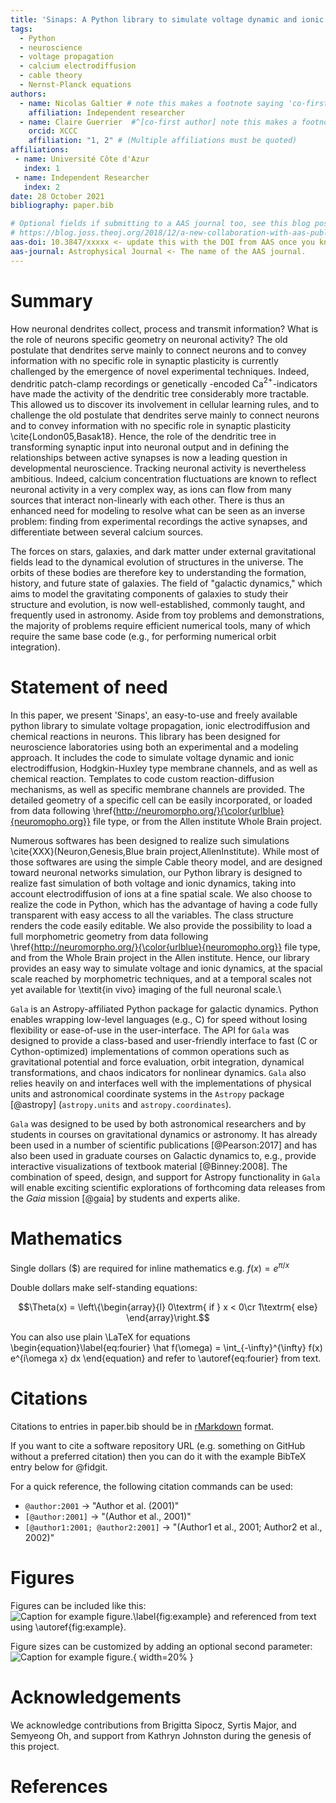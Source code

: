 ```yaml
---
title: 'Sinaps: A Python library to simulate voltage dynamic and ionic electrodiffusion in neurons'
tags:
  - Python
  - neuroscience
  - voltage propagation
  - calcium electrodiffusion
  - cable theory
  - Nernst-Planck equations
authors:
  - name: Nicolas Galtier # note this makes a footnote saying 'co-first author'
    affiliation: Independent researcher
  - name: Claire Guerrier  #^[co-first author] note this makes a footnote saying 'co-first author'
    orcid: XCCC
    affiliation: "1, 2" # (Multiple affiliations must be quoted)
affiliations:
 - name: Université Côte d'Azur
   index: 1
 - name: Independent Researcher
   index: 2
date: 28 October 2021
bibliography: paper.bib

# Optional fields if submitting to a AAS journal too, see this blog post:
# https://blog.joss.theoj.org/2018/12/a-new-collaboration-with-aas-publishing
aas-doi: 10.3847/xxxxx <- update this with the DOI from AAS once you know it.
aas-journal: Astrophysical Journal <- The name of the AAS journal.
---
```


# Summary

How neuronal dendrites collect, process and transmit information? What is the role of neurons specific
geometry on neuronal activity? The old postulate that dendrites serve mainly to connect neurons and to
convey information with no specific role in synaptic plasticity is currently challenged by the
emergence of novel experimental techniques. Indeed, dendritic patch-clamp recordings or genetically
-encoded Ca$^{2+}$-indicators have made the activity of the dendritic tree considerably more
tractable. This allowed us to discover its involvement in cellular learning rules, and to challenge
the old postulate that dendrites serve mainly to connect neurons and to convey information with no
specific role in synaptic plasticity \cite{London05,Basak18}. Hence, the role of the dendritic
tree in transforming synaptic input into neuronal output and in defining the relationships
between active synapses is now a leading question in developmental neuroscience. Tracking neuronal
activity is nevertheless ambitious. Indeed, calcium concentration fluctuations are known to reflect
neuronal activity in a very complex way, as ions can flow from many sources that interact non-linearly
with each other. There is thus an enhanced need for modeling to resolve what can be seen as an inverse
problem: finding from experimental recordings the active synapses, and differentiate between several
calcium sources. 
        



The forces on stars, galaxies, and dark matter under external gravitational
fields lead to the dynamical evolution of structures in the universe. The orbits
of these bodies are therefore key to understanding the formation, history, and
future state of galaxies. The field of "galactic dynamics," which aims to model
the gravitating components of galaxies to study their structure and evolution,
is now well-established, commonly taught, and frequently used in astronomy.
Aside from toy problems and demonstrations, the majority of problems require
efficient numerical tools, many of which require the same base code (e.g., for
performing numerical orbit integration).

# Statement of need

In this paper, we present 'Sinaps', an easy-to-use and freely available python library to simulate voltage propagation, ionic electrodiffusion and chemical reactions in neurons. This library has been designed for neuroscience laboratories using both an experimental and a modeling approach. It includes the code to simulate voltage dynamic and ionic electrodiffusion, Hodgkin-Huxley type membrane channels, and as well as chemical reaction. Templates to code custom reaction-diffusion mechanisms, as well as specific membrane channels are provided. The detailed geometry of a specific cell can be easily incorporated, or loaded from data following \href{http://neuromorpho.org/}{\color{urlblue}{neuromopho.org}} file type, or from the Allen institute Whole Brain project.

Numerous softwares has been designed to realize such simulations \cite{XXX}(Neuron,Genesis,Blue brain project,AllenInstitute). While most of those softwares are using the simple Cable theory model, and are designed toward neuronal networks simulation, our Python library is designed to realize fast simulation of both voltage and ionic dynamics, taking into account electrodiffusion of ions at a fine spatial scale. We also choose to realize the code in Python, which has the advantage of having a code fully transparent with easy access to all the variables. The class structure renders the code easily editable. We also provide the possibility to load a full morphometric geometry from data following \href{http://neuromorpho.org/}{\color{urlblue}{neuromopho.org}} file type, and from the Whole Brain project in the Allen institute. Hence, our library provides an easy way to simulate voltage and ionic dynamics, at the spacial scale reached by morphometric techniques, and at a temporal scales not yet available for \textit{in vivo} imaging of the full neuronal scale.\\


`Gala` is an Astropy-affiliated Python package for galactic dynamics. Python
enables wrapping low-level languages (e.g., C) for speed without losing
flexibility or ease-of-use in the user-interface. The API for `Gala` was
designed to provide a class-based and user-friendly interface to fast (C or
Cython-optimized) implementations of common operations such as gravitational
potential and force evaluation, orbit integration, dynamical transformations,
and chaos indicators for nonlinear dynamics. `Gala` also relies heavily on and
interfaces well with the implementations of physical units and astronomical
coordinate systems in the `Astropy` package [@astropy] (`astropy.units` and
`astropy.coordinates`).

`Gala` was designed to be used by both astronomical researchers and by
students in courses on gravitational dynamics or astronomy. It has already been
used in a number of scientific publications [@Pearson:2017] and has also been
used in graduate courses on Galactic dynamics to, e.g., provide interactive
visualizations of textbook material [@Binney:2008]. The combination of speed,
design, and support for Astropy functionality in `Gala` will enable exciting
scientific explorations of forthcoming data releases from the *Gaia* mission
[@gaia] by students and experts alike.

# Mathematics

Single dollars ($) are required for inline mathematics e.g. $f(x) = e^{\pi/x}$

Double dollars make self-standing equations:

$$\Theta(x) = \left\{\begin{array}{l}
0\textrm{ if } x < 0\cr
1\textrm{ else}
\end{array}\right.$$

You can also use plain \LaTeX for equations
\begin{equation}\label{eq:fourier}
\hat f(\omega) = \int_{-\infty}^{\infty} f(x) e^{i\omega x} dx
\end{equation}
and refer to \autoref{eq:fourier} from text.

# Citations

Citations to entries in paper.bib should be in
[rMarkdown](http://rmarkdown.rstudio.com/authoring_bibliographies_and_citations.html)
format.

If you want to cite a software repository URL (e.g. something on GitHub without a preferred
citation) then you can do it with the example BibTeX entry below for @fidgit.

For a quick reference, the following citation commands can be used:
- `@author:2001`  ->  "Author et al. (2001)"
- `[@author:2001]` -> "(Author et al., 2001)"
- `[@author1:2001; @author2:2001]` -> "(Author1 et al., 2001; Author2 et al., 2002)"

# Figures

Figures can be included like this:
![Caption for example figure.\label{fig:example}](figure.png)
and referenced from text using \autoref{fig:example}.

Figure sizes can be customized by adding an optional second parameter:
![Caption for example figure.](figure.png){ width=20% }

# Acknowledgements

We acknowledge contributions from Brigitta Sipocz, Syrtis Major, and Semyeong
Oh, and support from Kathryn Johnston during the genesis of this project.

# References
